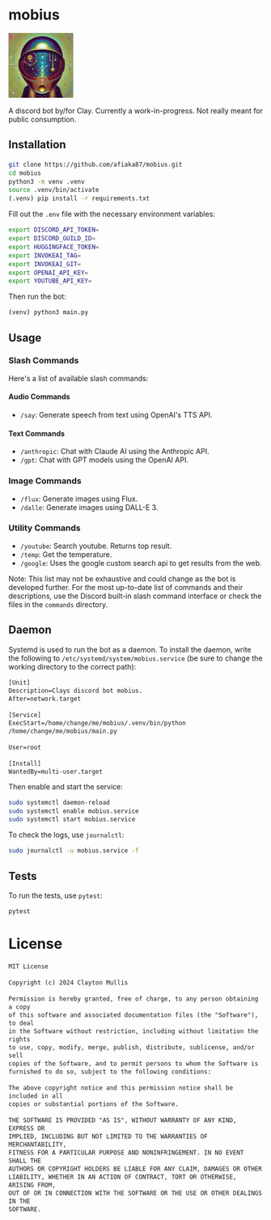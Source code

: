 # mobius
<img src="/logo.png" width="128" height="128" />

A discord bot by/for Clay. Currently a work-in-progress. Not really meant for public consumption.

## Installation

```bash
git clone https://github.com/afiaka87/mobius.git
cd mobius
python3 -m venv .venv
source .venv/bin/activate
(.venv) pip install -r requirements.txt
```

Fill out the `.env` file with the necessary environment variables:
```bash
export DISCORD_API_TOKEN=
export DISCORD_GUILD_ID=
export HUGGINGFACE_TOKEN=
export INVOKEAI_TAG=
export INVOKEAI_GIT=
export OPENAI_API_KEY=
export YOUTUBE_API_KEY=
```

Then run the bot:
```bash
(venv) python3 main.py
```

## Usage

### Slash Commands

Here's a list of available slash commands:

#### Audio Commands
- `/say`: Generate speech from text using OpenAI's TTS API.

#### Text Commands
- `/anthropic`: Chat with Claude AI using the Anthropic API.
- `/gpt`: Chat with GPT models using the OpenAI API.

### Image Commands
- `/flux`: Generate images using Flux.
- `/dalle`: Generate images using DALL-E 3.

### Utility Commands
- `/youtube`: Search youtube. Returns top result.
- `/temp`: Get the temperature.
- `/google`: Uses the google custom search api to get results from the web.

Note: This list may not be exhaustive and could change as the bot is developed further. For the most up-to-date list of commands and their descriptions, use the Discord built-in slash command interface or check the files in the `commands` directory.

## Daemon

Systemd is used to run the bot as a daemon. To install the daemon, write the following to `/etc/systemd/system/mobius.service` (be sure to change the working directory to the correct path):

```
[Unit]
Description=Clays discord bot mobius.
After=network.target

[Service]
ExecStart=/home/change/me/mobius/.venv/bin/python /home/change/me/mobius/main.py

User=root

[Install]
WantedBy=multi-user.target
```

Then enable and start the service:
```bash
sudo systemctl daemon-reload
sudo systemctl enable mobius.service
sudo systemctl start mobius.service
```

To check the logs, use `journalctl`:
```bash
sudo journalctl -u mobius.service -f
```

## Tests

To run the tests, use `pytest`:
```bash
pytest
```

# License

```
MIT License

Copyright (c) 2024 Clayton Mullis

Permission is hereby granted, free of charge, to any person obtaining a copy
of this software and associated documentation files (the "Software"), to deal
in the Software without restriction, including without limitation the rights
to use, copy, modify, merge, publish, distribute, sublicense, and/or sell
copies of the Software, and to permit persons to whom the Software is
furnished to do so, subject to the following conditions:

The above copyright notice and this permission notice shall be included in all
copies or substantial portions of the Software.

THE SOFTWARE IS PROVIDED "AS IS", WITHOUT WARRANTY OF ANY KIND, EXPRESS OR
IMPLIED, INCLUDING BUT NOT LIMITED TO THE WARRANTIES OF MERCHANTABILITY,
FITNESS FOR A PARTICULAR PURPOSE AND NONINFRINGEMENT. IN NO EVENT SHALL THE
AUTHORS OR COPYRIGHT HOLDERS BE LIABLE FOR ANY CLAIM, DAMAGES OR OTHER
LIABILITY, WHETHER IN AN ACTION OF CONTRACT, TORT OR OTHERWISE, ARISING FROM,
OUT OF OR IN CONNECTION WITH THE SOFTWARE OR THE USE OR OTHER DEALINGS IN THE
SOFTWARE.
```